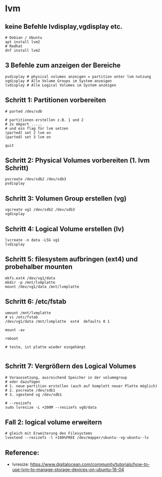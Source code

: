 # lvm 

## keine Befehle lvdisplay,vgdisplay etc.

```
# Debian / Ubuntu 
apt install lvm2
# Redhat 
dnf install lvm2 
```

## 3 Befehle zum anzeigen der Bereiche 

```
pvdisplay # physical volumes anzeigen = partition unter lvm nutzung
vgdisplay # Alle Volume Groups im System anzeigen
lvdisplay # Alle Logical Volumes im System anzeigen
```

## Schritt 1: Partitionen vorbereiten 

```
# parted /dev/sdb

# partitionen erstellen z.B. 1 und 2 
# 2x mkpart .....
# und ein flag für lvm setzen
(parted) set 2 lvm on
(parted) set 3 lvm on 

quit 
```

## Schritt 2: Physical Volumes vorbereiten (1. lvm Schritt) 

```
pvcreate /dev/sdb2 /dev/sdb3
pvdisplay 
```

## Schritt 3: Volumen Group erstellen (vg) 

```
vgcreate vg1 /dev/sdb2 /dev/sdb3
vgdisplay
```

## Schritt 4: Logical Volume erstellen (lv) 

```
lvcreate -n data -L5G vg1
lvdisplay
```

## Schritt 5: filesystem aufbringen (ext4) und probehalber mounten 

```
mkfs.ext4 /dev/vg1/data
mkdir -p /mnt/lvmplatte
mount /dev/vg1/data /mnt/lvmplatte
```

## Schritt 6: /etc/fstab 

```
umount /mnt/lvmplatte
# vi /etc/fstab 
/dev/vg1/data /mnt/lvmplatte  ext4  defaults 0 1 

mount -av

reboot 

# teste, ist platte wieder eingehängt


```

## Schritt 7: Vergrößern des Logical Volumes 

```
# Voraussetzung, ausreichend Speicher in der volumegroup 
# oder dazufügen
# 1. neue partition erstellen (auch auf komplett neuer Platte möglich) 
# 2. pvcreate /dev/sdb1 
# 3. vgextend vg /dev/sdb1 

# --resizefs
sudo lvresize -L +200M --resizefs vg0/data

```

## Fall 2: logical volume erweitern 

```
# gleich mit Erweiterung des Filesystems 
lvextend --resizefs -l +100%FREE /dev/mapper/ubuntu--vg-ubuntu--lv

```


## Reference:

   
  * lvresize: https://www.digitalocean.com/community/tutorials/how-to-use-lvm-to-manage-storage-devices-on-ubuntu-18-04
